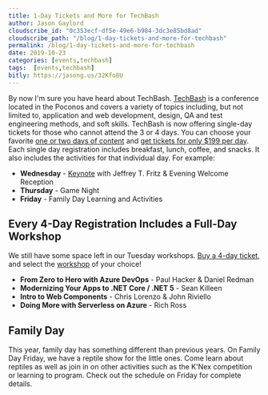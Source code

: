 ```yaml
---
title: 1-Day Tickets and More for TechBash
author: Jason Gaylord
cloudscribe_id: "0c353ecf-df5e-49e6-b984-3dc3e85bd8ad"
cloudscribe_path: "/blog/1-day-tickets-and-more-for-techbash"
permalink: /blog/1-day-tickets-and-more-for-techbash
date: 2019-10-23
categories: [events,techbash]
tags:  [events,techbash]
bitly: https://jasong.us/32Kfo8U
---
```


By now I'm sure you have heard about TechBash. [TechBash](https://jasong.us/tb) is a conference located in the Poconos and covers a variety of topics including, but not limited to, application and web development, design, QA and test engineering methods, and soft skills. TechBash is now offering single-day tickets for those who cannot attend the 3 or 4 days. You can choose your favorite [one or two days of content](https://jasong.us/2xZvzoM) and [get tickets for only $199 per day](https://jasong.us/tbreg). Each single day registration includes breakfast, lunch, coffee, and snacks. It also includes the activities for that individual day. For example:

- **Wednesday** - [Keynote](https://techbash.us12.list-manage.com/track/click?u=699f5a552980818acd17e9293&id=a25f1b9e16&e=c2f88f3de4) with Jeffrey T. Fritz & Evening Welcome Reception
- **Thursday** - Game Night
- **Friday** - Family Day Learning and Activities

## Every 4-Day Registration Includes a Full-Day Workshop
We still have some space left in our Tuesday workshops. [Buy a 4-day ticket](https://techbash.us12.list-manage.com/track/click?u=699f5a552980818acd17e9293&id=80ad63d42d&e=c2f88f3de4), and select the [workshop](https://techbash.us12.list-manage.com/track/click?u=699f5a552980818acd17e9293&id=8618cbef93&e=c2f88f3de4) of your choice! 

- **From Zero to Hero with Azure DevOps** - Paul Hacker & Daniel Redman
- **Modernizing Your Apps to .NET Core / .NET 5** - Sean Killeen
- **Intro to Web Components** - Chris Lorenzo & John Riviello
- **Doing More with Serverless on Azure** - Rich Ross

## Family Day
This year, family day has something different than previous years. On Family Day Friday, we have a reptile show for the little ones. Come learn about reptiles as well as join in on other activities such as the K'Nex competition or learning to program. Check out the schedule on Friday for complete details.